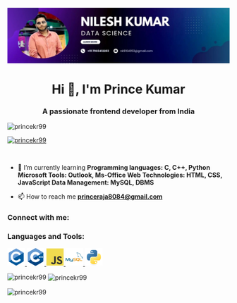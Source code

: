 ![logo](https://github.com/nileshkumar12555/nileshkumar12555/blob/main/baners.jpeg)
<h1 align="center">Hi 👋, I'm Prince Kumar</h1>
<h3 align="center">A passionate frontend developer from India</h3>

<p align="left"> <img src="https://komarev.com/ghpvc/?username=princekr99&label=Profile%20views&color=0e75b6&style=flat" alt="princekr99" /> </p>

<p align="left"> <a href="https://github.com/ryo-ma/github-profile-trophy"><img src="https://github-profile-trophy.vercel.app/?username=princekr99" alt="princekr99" /></a> </p>

<p align="left"> <a href="https://twitter.com/" target="blank"><img src="https://img.shields.io/twitter/follow/?logo=twitter&style=for-the-badge" alt="" /></a> </p>


- 🌱 I’m currently learning **Programming languages: C, C++, Python Microsoft Tools: Outlook, Ms-Office Web Technologies: HTML, CSS, JavaScript Data Management: MySQL, DBMS**

- 📫 How to reach me **princeraja8084@gmail.com**

<h3 align="left">Connect with me:</h3>
<p align="left">
</p>

<h3 align="left">Languages and Tools:</h3>
<p align="left"> <a href="https://www.cprogramming.com/" target="_blank" rel="noreferrer"> <img src="https://raw.githubusercontent.com/devicons/devicon/master/icons/c/c-original.svg" alt="c" width="40" height="40"/> </a> <a href="https://www.w3schools.com/cpp/" target="_blank" rel="noreferrer"> <img src="https://raw.githubusercontent.com/devicons/devicon/master/icons/cplusplus/cplusplus-original.svg" alt="cplusplus" width="40" height="40"/> </a> <a href="https://developer.mozilla.org/en-US/docs/Web/JavaScript" target="_blank" rel="noreferrer"> <img src="https://raw.githubusercontent.com/devicons/devicon/master/icons/javascript/javascript-original.svg" alt="javascript" width="40" height="40"/> </a> <a href="https://www.mysql.com/" target="_blank" rel="noreferrer"> <img src="https://raw.githubusercontent.com/devicons/devicon/master/icons/mysql/mysql-original-wordmark.svg" alt="mysql" width="40" height="40"/> </a> <a href="https://www.python.org" target="_blank" rel="noreferrer"> <img src="https://raw.githubusercontent.com/devicons/devicon/master/icons/python/python-original.svg" alt="python" width="40" height="40"/> </a> </p>

<p><img align="left" src="https://github-readme-stats.vercel.app/api/top-langs?username=princekr99&show_icons=true&locale=en&layout=compact" alt="princekr99" /></p>

<p>&nbsp;<img align="center" src="https://github-readme-stats.vercel.app/api?username=princekr99&show_icons=true&locale=en" alt="princekr99" /></p>

<p><img align="center" src="https://github-readme-streak-stats.herokuapp.com/?user=princekr99&" alt="princekr99" /></p>
